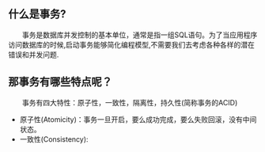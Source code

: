 ## 什么是事务?
　　事务是数据库并发控制的基本单位，通常是指一组SQL语句。为了当应用程序访问数据库的时候,启动事务能够简化编程模型,不需要我们去考虑各种各样的潜在错误和并发问题.

## 那事务有哪些特点呢？
　　事务有四大特性：原子性，一致性，隔离性，持久性(简称事务的ACID)  
- 原子性(Atomicity)：事务一旦开启，要么成功完成，要么失败回滚，没有中间状态。
- 一致性(Consistency):